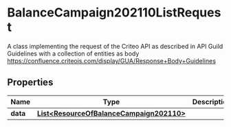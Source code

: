 

# BalanceCampaign202110ListRequest

A class implementing the request of the Criteo API as described in API Guild Guidelines with a collection of entities as body  https://confluence.criteois.com/display/GUA/Response+Body+Guidelines

## Properties

Name | Type | Description | Notes
------------ | ------------- | ------------- | -------------
**data** | [**List&lt;ResourceOfBalanceCampaign202110&gt;**](ResourceOfBalanceCampaign202110.md) |  |  [optional]



